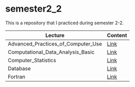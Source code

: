 # semester2_2

This is a repository that I practiced during semester 2-2.


| Lecture | Content |
| - | - |
| Advanced_Practices_of_Computer_Use | [Link](https://github.com/nickjw0205/semester2_2/tree/master/Advanced_Practices_of_Computer_Use) |
| Computational_Data_Analysis_Basic | [Link](https://github.com/nickjw0205/semester2_2/tree/master/Computational_Data_Analysis_Basic) |
| Computer_Statistics | [Link](https://github.com/nickjw0205/semester2_2/tree/master/Computer_Statistics) |
| Database | [Link](https://github.com/nickjw0205/semester2_2/tree/master/Database) |
| Fortran | [Link](https://github.com/nickjw0205/semester2_2/tree/master/Fortran) |
